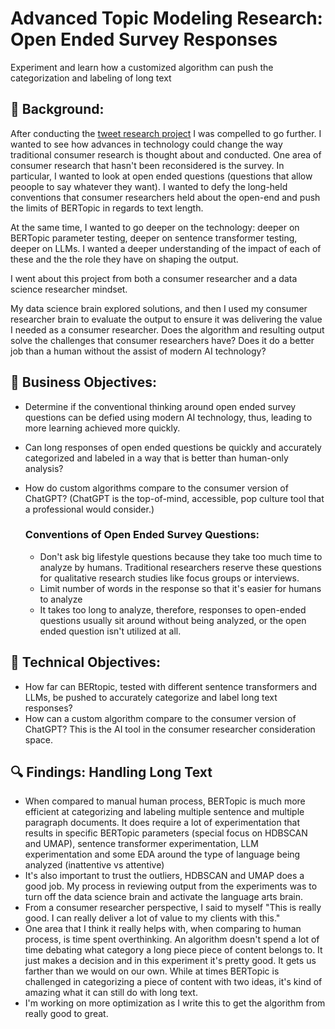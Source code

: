 # Advanced Topic Modeling Research: Open Ended Survey Responses
Experiment and learn how a customized algorithm can push the categorization and labeling of long text

## 📖 Background:
After conducting the [tweet research project](https://github.com/Jenni-Hawk/Advanced_Topic_Modeling_1_Tweets/blob/main/README.md) I was compelled to go further. I wanted to see how advances in technology could change the way traditional consumer research is thought about and conducted. One area of consumer research that hasn't been reconsidered is the survey. In particular, I wanted to look at open ended questions (questions that allow peoople to say whatever they want). I wanted to defy the long-held conventions that consumer researchers held about the open-end and push the limits of BERTopic in regards to text length. 

At the same time, I wanted to go deeper on the technology: deeper on BERTopic parameter testing, deeper on sentence transformer testing, deeper on LLMs. I wanted a deeper understanding of the impact of each of these and the the role they have on shaping the output. 

I went about this project from both a consumer researcher and a data science researcher mindset. 

My data science brain explored solutions, and then I used my consumer researcher brain to evaluate the output to ensure it was delivering the value I needed as a consumer researcher. Does the algorithm and resulting output solve the challenges that consumer researchers have? Does it do a better job than a human without the assist of modern AI technology?  

## 🎯 Business Objectives: 
- Determine if the conventional thinking around open ended survey questions can be defied using modern AI technology, thus, leading to more learning achieved more quickly.
- Can long responses of open ended questions be quickly and accurately categorized and labeled in a way that is better than human-only analysis?
- How do custom algorithms compare to the consumer version of ChatGPT? (ChatGPT is the top-of-mind, accessible, pop culture tool that a professional would consider.)
  
  ### Conventions of Open Ended Survey Questions:
    - Don't ask big lifestyle questions because they take too much time to analyze by humans. Traditional researchers reserve these questions for qualitative research studies like focus groups or interviews.
    - Limit number of words in the response so that it's easier for humans to analyze
    - It takes too long to analyze, therefore, responses to open-ended questions usually sit around without being analyzed, or the open ended question isn't utilized at all.

## 🎯 Technical Objectives: 
- How far can BERtopic, tested with different sentence transformers and LLMs, be pushed to accurately categorize and label long text responses?
- How can a custom algorithm compare to the consumer version of ChatGPT? This is the AI tool in the consumer researcher consideration space. 

## 🔍 Findings: Handling Long Text
- When compared to manual human process, BERTopic is much more efficient at categorizing and labeling multiple sentence and multiple paragraph documents. It does require a lot of experimentation that results in specific BERTopic parameters (special focus on HDBSCAN and UMAP), sentence transformer experimentation, LLM experimentation and some EDA around the type of language being analyzed (inattentive vs attentive)
- It's also important to trust the outliers, HDBSCAN and UMAP does a good job. My process in reviewing output from the experiments was to turn off the data science brain and activate  the language arts brain.  
- From a consumer researcher perspective, I said to myself "This is really good. I can really deliver a lot of value to my clients with this."
- One area that I think it really helps with, when comparing to human process, is time spent overthinking. An algorithm doesn't spend a lot of time debating what category a long piece piece of content belongs to. It just makes a decision and in this experiment it's pretty good. It gets us farther than we would on our own.  While at times BERTopic is challenged in categorizing a piece of content with two ideas, it's kind of amazing what it can still do with long text. 
- I'm working on more optimization as I write this to get the algorithm from really good to great. 
